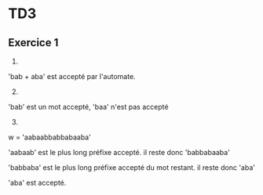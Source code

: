 # TD3

## Exercice 1

1. 
'bab + aba' est accepté par l'automate.

2. 
'bab' est un mot accepté, 'baa' n'est pas accepté

3. 
w = 'aabaabbabbabaaba'

'aabaab' est le plus long préfixe accepté.
il reste donc 'babbabaaba'

'babbaba' est le plus long préfixe accepté du mot restant.
il reste donc 'aba'

'aba' est accepté.